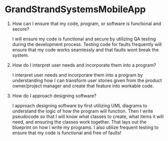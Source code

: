 # GrandStrandSystemsMobileApp

1) How can I ensure that my code, program, or software is functional and secure?
   
    I will ensure my code is functional and secure by utilizing QA testing during the development process. Testing code for faults frequently will ensure that my code works seamlessly and that faults wont break the system.

3) How do I interpret user needs and incorporate them into a program?

    I interpret user needs and incorporare them into a program by understanding how I can transform user stories given from the product owner/project manager and create that feature into workable code.

4) How do I approach designing software?

     I approach designing software by first utilizing UML diagrams to understand the logic of how the program will function. Then I write pseudocode so that I will know what classes to create, what items it will need, and ensuring the classes work together. That lays out the blueprint on how I write my programs. I also utilize frequent testing to ensure that my code is functional and free of faults!
